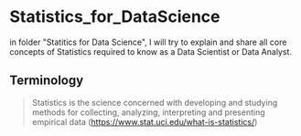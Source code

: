 # Statistics_for_DataScience

in folder "Statitics for Data Science", I will try to explain and share all core concepts of Statistics required to know as a Data Scientist or Data Analyst.

## Terminology
> Statistics is the science concerned with developing and studying methods for collecting, analyzing, interpreting and presenting empirical data (https://www.stat.uci.edu/what-is-statistics/)
